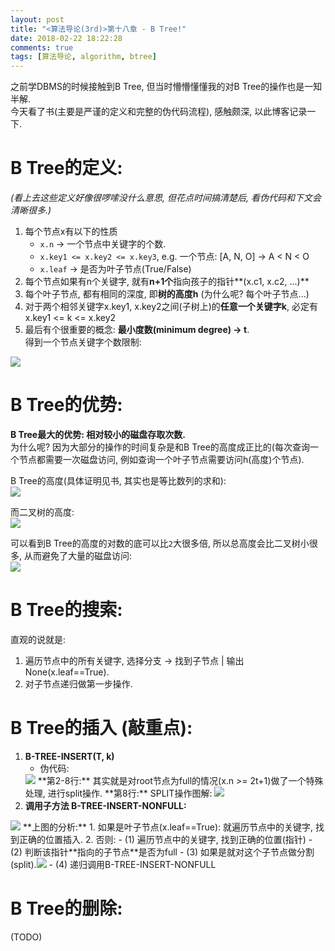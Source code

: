 ```yaml
---
layout: post
title: "<算法导论(3rd)>第十八章 - B Tree!"
date: 2018-02-22 18:22:28
comments: true
tags: [算法导论, algorithm, btree]
---
```


之前学DBMS的时候接触到B Tree, 但当时懵懵懂懂我的对B Tree的操作也是一知半解.   
今天看了书(主要是严谨的定义和完整的伪代码流程), 感触颇深, 以此博客记录一下.    


# B Tree的定义:
_(看上去这些定义好像很啰嗦没什么意思, 但花点时间搞清楚后, 看伪代码和下文会清晰很多.)_   

1. 每个节点x有以下的性质
    - `x.n` → 一个节点中关键字的个数.   
    - `x.key1 <= x.key2 <= x.key3`, e.g. 一个节点: [A, N, O] → A < N < O
    - `x.leaf` → 是否为叶子节点(True/False)
2. 每个节点如果有n个关键字, 就有**n+1个**指向孩子的指针**(x.c1, x.c2, ...)**
3. 每个叶子节点, 都有相同的深度, 即**树的高度h** (为什么呢? 每个叶子节点...)
4. 对于两个相邻关键字x.key1, x.key2之间(子树上)的**任意一个关键字k**, 必定有x.key1 <= k <= x.key2 
5. 最后有个很重要的概念: **最小度数(minimum degree) → t**.   
得到一个节点关键字个数限制:   
<img style="max-height:100px" src="/images/blog/180221_btree/equation_t.jpg">   
<!--more-->

# B Tree的优势: 
**B Tree最大的优势: 相对较小的磁盘存取次数.**   
为什么呢? 因为大部分的操作的时间复杂是和B Tree的高度成正比的(每次查询一个节点都需要一次磁盘访问, 例如查询一个叶子节点需要访问h(高度)个节点).    

B Tree的高度(具体证明见书, 其实也是等比数列的求和):    
<img style="max-height:100px" src="/images/blog/180221_btree/equation_h_1.jpg">   

而二叉树的高度:   
<img style="max-height:100px" src="/images/blog/180221_btree/equation_h_2.jpg">   

可以看到B Tree的高度的对数的底可以比`2`大很多倍, 所以总高度会比二叉树小很多, 从而避免了大量的磁盘访问:   
<img style="max-height:200px" src="/images/blog/180221_btree/def.jpg">   



# B Tree的搜索:
直观的说就是: 

1. 遍历节点中的所有关键字, 选择分支 → 找到子节点 | 输出None(x.leaf==True).
2. 对子节点递归做第一步操作. 



# B Tree的插入 (敲重点):

1. **B-TREE-INSERT(T, k)**
    - 伪代码:   
    <img style="max-height: 250px" src="/images/blog/180221_btree/insert1.jpg">   
    **第2-8行:** 其实就是对root节点为full的情况(x.n >= 2t+1)做了一个特殊处理, 进行split操作.   
    **第8行:** SPLIT操作图解:   
    <img style="max-height:130px" src="/images/blog/180221_btree/split_root.jpg">   
2. **调用子方法 B-TREE-INSERT-NONFULL:**    
<img style="max-height:350px" src="/images/blog/180221_btree/insert.jpg">   
**上图的分析:**
    1. 如果是叶子节点(x.leaf==True):   
    就遍历节点中的关键字, 找到正确的位置插入.
    2. 否则:
        - (1) 遍历节点中的关键字, 找到正确的位置(指针)
        - (2) 判断该指针**指向的子节点**是否为full
        - (3) 如果是就对这个子节点做分割(split).<img style="max-height:140px" src="/images/blog/180221_btree/split_child.jpg">   
        - (4) 递归调用B-TREE-INSERT-NONFULL




# B Tree的删除:
(TODO)


